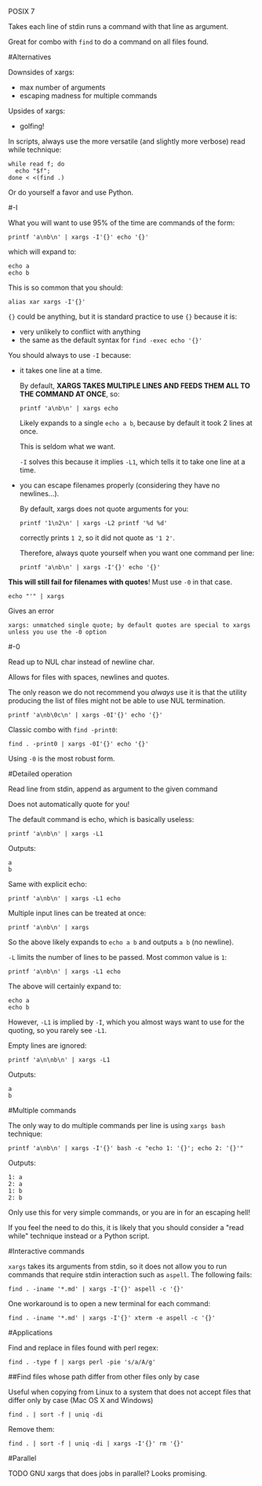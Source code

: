 POSIX 7

Takes each line of stdin runs a command with that line as argument.

Great for combo with `find` to do a command on all files found.

#Alternatives

Downsides of xargs:

- max number of arguments
- escaping madness for multiple commands

Upsides of xargs:

- golfing!

In scripts, always use the more versatile (and slightly more verbose) read while technique:

    while read f; do
      echo "$f";
    done < <(find .)

Or do yourself a favor and use Python.

#-I

What you will want to use 95% of the time are commands of the form:

    printf 'a\nb\n' | xargs -I'{}' echo '{}'

which will expand to:

    echo a
    echo b

This is so common that you should:

    alias xar xargs -I'{}'

`{}` could be anything, but it is standard practice to use `{}` because it is:

- very unlikely to conflict with anything
- the same as the default syntax for `find -exec echo '{}'`

You should always to use `-I` because:

-   it takes one line at a time.

    By default, **XARGS TAKES MULTIPLE LINES AND FEEDS THEM ALL TO THE COMMAND AT ONCE**, so:

        printf 'a\nb\n' | xargs echo

    Likely expands to a single `echo a b`, because by default it took 2 lines at once.

    This is seldom what we want.

    `-I` solves this because it implies `-L1`, which tells it to take one line at a time.

-   you can escape filenames properly (considering they have no newlines...).

    By default, xargs does not quote arguments for you:

        printf '1\n2\n' | xargs -L2 printf '%d %d'

    correctly prints `1 2`, so it did not quote as `'1 2'`.

    Therefore, always quote yourself when you want one command per line:

        printf 'a\nb\n' | xargs -I'{}' echo '{}'

**This will still fail for filenames with quotes**! Must use `-0` in that case.

    echo "'" | xargs

Gives an error

    xargs: unmatched single quote; by default quotes are special to xargs unless you use the -0 option

#-0

Read up to NUL char instead of newline char.

Allows for files with spaces, newlines and quotes.

The only reason we do not recommend you *always* use it is that the utility producing the list of files might not be able to use NUL termination.

    printf 'a\nb\0c\n' | xargs -0I'{}' echo '{}'

Classic combo with `find -print0`:

    find . -print0 | xargs -0I'{}' echo '{}'

Using `-0` is the most robust form.

#Detailed operation

Read line from stdin, append as argument to the given command

Does not automatically quote for you!

The default command is echo, which is basically useless:

    printf 'a\nb\n' | xargs -L1

Outputs:

    a
    b

Same with explicit echo:

    printf 'a\nb\n' | xargs -L1 echo

Multiple input lines can be treated at once:

    printf 'a\nb\n' | xargs

So the above likely expands to `echo a b` and outputs `a b` (no newline).

`-L` limits the number of lines to be passed. Most common value is `1`:

    printf 'a\nb\n' | xargs -L1 echo

The above will certainly expand to:

    echo a
    echo b

However, `-L1` is implied by `-I`, which you almost ways want to use for the quoting, so you rarely see `-L1`.

Empty lines are ignored:

    printf 'a\n\nb\n' | xargs -L1

Outputs:

    a
    b

#Multiple commands

The only way to do multiple commands per line is using `xargs bash` technique:

    printf 'a\nb\n' | xargs -I'{}' bash -c "echo 1: '{}'; echo 2: '{}'"

Outputs:

    1: a
    2: a
    1: b
    2: b

Only use this for very simple commands, or you are in for an escaping hell!

If you feel the need to do this, it is likely that you should consider a "read while" technique instead or a Python script.

#Interactive commands

`xargs` takes its arguments from stdin, so it does not allow you to run commands that require stdin interaction such as `aspell`. The following fails:

    find . -iname '*.md' | xargs -I'{}' aspell -c '{}'

One workaround is to open a new terminal for each command:

    find . -iname '*.md' | xargs -I'{}' xterm -e aspell -c '{}'

#Applications

Find and replace in files found with perl regex:

    find . -type f | xargs perl -pie 's/a/A/g'

##Find files whose path differ from other files only by case

Useful when copying from Linux to a system that does not accept files that differ only by case (Mac OS X and Windows)

    find . | sort -f | uniq -di

Remove them:

    find . | sort -f | uniq -di | xargs -I'{}' rm '{}'

#Parallel

TODO GNU xargs that does jobs in parallel? Looks promising.
